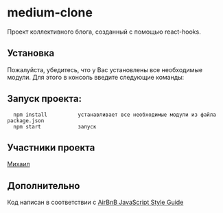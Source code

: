 # medium-clone

Проект коллективного блога, созданный с помощью react-hooks.

## Установка
Пожалуйста, убедитесь, что у Вас установлены все необходимые модули. Для этого в консоль введите следующие команды:

## Запуск проекта:

      npm install          устанавливает все необходимые модули из файла package.json
      npm start            запуск
      
## Участники проекта
[Михаил](https://github.com/mamboojamboo)

## Дополнительно
Код написан в соответствии с [AirBnB JavaScript Style Guide](http://airbnb.io/projects/javascript)
